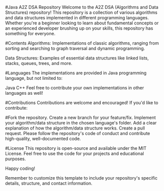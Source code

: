 #Java A2Z DSA Repository
Welcome to the A2Z DSA (Algorithms and Data Structures) repository! This repository is a collection of various algorithms and data structures implemented in different programming languages. Whether you're a beginner looking to learn about fundamental concepts or an experienced developer brushing up on your skills, this repository has something for everyone.

#Contents
Algorithms: Implementations of classic algorithms, ranging from sorting and searching to graph traversal and dynamic programming.

Data Structures: Examples of essential data structures like linked lists, stacks, queues, trees, and more.

#Languages
The implementations are provided in Java programming language,  but not limited to:

Java
C++
Feel free to contribute your own implementations in other languages as well!


#Contributions
Contributions are welcome and encouraged! If you'd like to contribute:

#Fork the repository.
Create a new branch for your feature/fix.
Implement your algorithm/data structure in the chosen language's folder.
Add a clear explanation of how the algorithm/data structure works.
Create a pull request.
Please follow the repository's code of conduct and contribute high-quality, well-documented code.

#License
This repository is open-source and available under the MIT License. Feel free to use the code for your projects and educational purposes.



Happy coding!

Remember to customize this template to include your repository's specific details, structure, and contact information.
